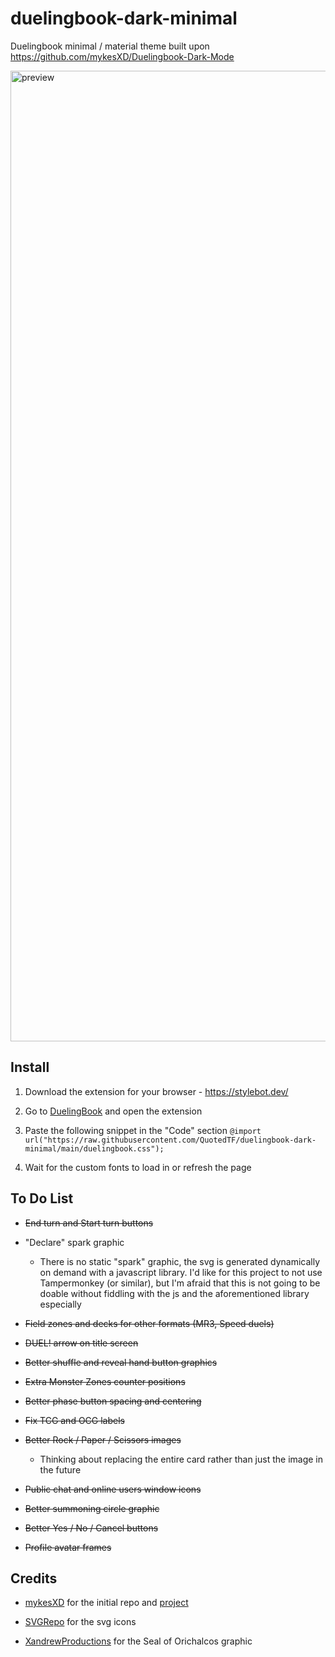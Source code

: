 # duelingbook-dark-minimal
Duelingbook minimal / material theme built upon https://github.com/mykesXD/Duelingbook-Dark-Mode

<img width="1553" alt="preview" src="https://user-images.githubusercontent.com/37403330/212520191-90662cc7-7c04-44c9-91d4-046ab5cb5426.png">


## Install

1. Download the extension for your browser - https://stylebot.dev/

2. Go to <a href="https://duelingbook.com">DuelingBook</a> and open the extension

3. Paste the following snippet in the "Code" section
	``@import url("https://raw.githubusercontent.com/QuotedTF/duelingbook-dark-minimal/main/duelingbook.css");``

4. Wait for the custom fonts to load in or refresh the page 

## To Do List

 * ~~End turn and Start turn buttons~~
 
 * "Declare" spark graphic
   * There is no static "spark" graphic, the svg is generated dynamically on demand with a javascript library. I'd like for this project to not use Tampermonkey (or similar), but I'm afraid that this is not going to be doable without fiddling with the js and the aforementioned library especially
 
 * ~~Field zones and decks for other formats (MR3, Speed duels)~~
 
 * ~~DUEL! arrow on title screen~~
 
 * ~~Better shuffle and reveal hand button graphics~~
 
 * ~~Extra Monster Zones counter positions~~
 
 * ~~Better phase button spacing and centering~~
 
 * ~~Fix TCG and OCG labels~~
 
 * ~~Better Rock / Paper / Scissors images~~
   * Thinking about replacing the entire card rather than just the image in the future
 
 * ~~Public chat and online users window icons~~
 
 * ~~Better summoning circle graphic~~
 
 * ~~Better Yes / No / Cancel buttons~~
 
 * ~~Profile avatar frames~~

## Credits

 * <a href="https://github.com/mykesXD">mykesXD</a> for the initial repo and <a href="https://github.com/mykesXD/Duelingbook-Dark-Mode">project</a>

 * <a href="https://www.svgrepo.com">SVGRepo</a> for the svg icons
 
 * <a href="https://www.deviantart.com/xandrewproductions/art/The-Seal-of-Orichalcos-PNG3-For-Card-Art-763330028">XandrewProductions</a> for the Seal of Orichalcos graphic
